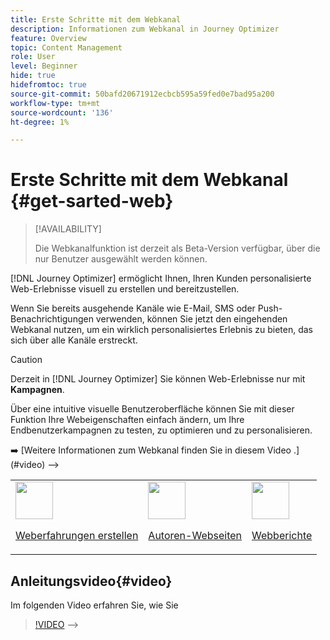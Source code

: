 ```yaml
---
title: Erste Schritte mit dem Webkanal
description: Informationen zum Webkanal in Journey Optimizer
feature: Overview
topic: Content Management
role: User
level: Beginner
hide: true
hidefromtoc: true
source-git-commit: 50bafd20671912ecbcb595a59fed0e7bad95a200
workflow-type: tm+mt
source-wordcount: '136'
ht-degree: 1%

---
```


# Erste Schritte mit dem Webkanal {#get-sarted-web}

>[!AVAILABILITY]
>
>Die Webkanalfunktion ist derzeit als Beta-Version verfügbar, über die nur Benutzer ausgewählt werden können.

[!DNL Journey Optimizer] ermöglicht Ihnen, Ihren Kunden personalisierte Web-Erlebnisse visuell zu erstellen und bereitzustellen.

Wenn Sie bereits ausgehende Kanäle wie E-Mail, SMS oder Push-Benachrichtigungen verwenden, können Sie jetzt den eingehenden Webkanal nutzen, um ein wirklich personalisiertes Erlebnis zu bieten, das sich über alle Kanäle erstreckt.

>[!CAUTION]
>
>Derzeit in [!DNL Journey Optimizer] Sie können Web-Erlebnisse nur mit **Kampagnen**.

Über eine intuitive visuelle Benutzeroberfläche können Sie mit dieser Funktion Ihre Webeigenschaften einfach ändern, um Ihre Endbenutzerkampagnen zu testen, zu optimieren und zu personalisieren.

<!-->
➡️ [Weitere Informationen zum Webkanal finden Sie in diesem Video .](#video)
—>

<table>
<tr>
<td><img src="../assets/do-not-localize/icon_assets.svg" width="60px"><p><a href="create-web.md">Weberfahrungen erstellen</a></p></td>
<td><img src="../assets/do-not-localize/icon_design.svg" width="60px"><p><a href="author-web.md">Autoren-Webseiten</a></p></td>
<td><img src="../assets/do-not-localize/monitor.svg" width="60px"><p><a href="web-report.md">Webberichte</a></p></td>
</tr>
</table>

<!-->
## Anleitungsvideo{#video}

Im folgenden Video erfahren Sie, wie Sie

>[!VIDEO]()
—>